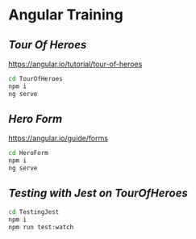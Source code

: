 # Angular Training
## _Tour Of Heroes_
https://angular.io/tutorial/tour-of-heroes
```sh
cd TourOfHeroes
npm i
ng serve
```
## _Hero Form_
https://angular.io/guide/forms
```sh
cd HeroForm
npm i
ng serve
```
## _Testing with Jest on TourOfHeroes_
```sh
cd TestingJest
npm i
npm run test:watch
```
